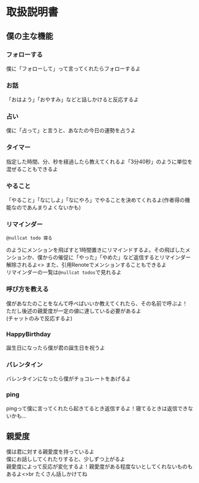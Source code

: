 # 取扱説明書
## 僕の主な機能

### フォローする
僕に「フォローして」って言ってくれたらフォローするよ

### お話
「おはよう」「おやすみ」などと話しかけると反応するよ

### 占い
僕に「占って」と言うと、あなたの今日の運勢を占うよ

### タイマー
指定した時間、分、秒を経過したら教えてくれるよ「3分40秒」のように単位を混ぜることもできるよ

### やること
「やること」「なにしよ」「なにやろ」でやることを決めてくれるよ(作者得の機能なのであんまりよくないかも)

### リマインダー
```
@nullcat todo 寝る
```
のようにメンションを飛ばすと1時間置きにリマインドするよ。その飛ばしたメンションか、僕からの催促に「やった」「やめた」など返信するとリマインダー解除されるよ<>
また、引用Renoteでメンションすることもできるよ<br>
リマインダーの一覧は`@nullcat todos`で見れるよ

### 呼び方を教える
僕があなたのことをなんて呼べばいいか教えてくれたら、その名前で呼ぶよ！<br>
ただし後述の親愛度が一定の値に達している必要があるよ<br>
(チャットのみで反応するよ)

### HappyBirthday
誕生日になったら僕が君の誕生日を祝うよ

### バレンタイン
バレンタインになったら僕がチョコレートをあげるよ

### ping
pingって僕に言ってくれたら起きてるとき返信するよ！寝てるときは返信できないかも...

## 親愛度
僕は君に対する親愛度を持っているよ<br>
僕にお話ししてくれたりすると、少しずつ上がるよ<br>
親愛度によって反応が変化するよ！親愛度がある程度ないとしてくれないものもあるよ<>br
たくさん話しかけてね
